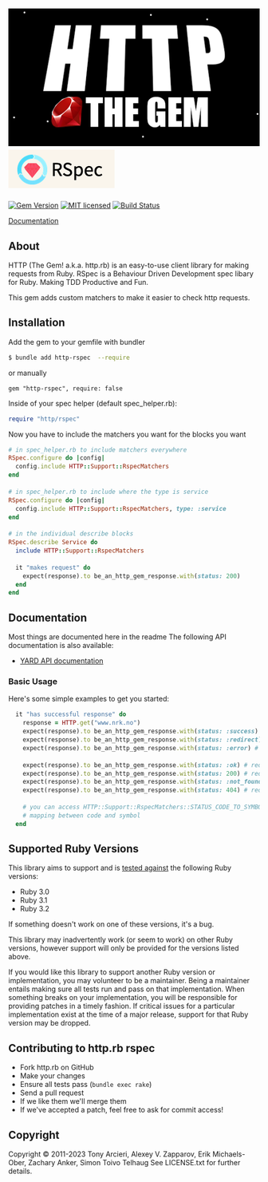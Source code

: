 # ![http.rb](logo.png)![RSpec](logo-rspec.png)

[![Gem Version][gem-image]][gem-link]
[![MIT licensed][license-image]][license-link]
[![Build Status][build-image]][build-link]

[Documentation]

## About

HTTP (The Gem! a.k.a. http.rb) is an easy-to-use client library for making requests
from Ruby. RSpec is a Behaviour Driven Development spec libary for Ruby. Making TDD
Productive and Fun.

This gem adds custom matchers to make it easier to check http requests.

## Installation

Add the gem to your gemfile with bundler
```bash
$ bundle add http-rspec  --require
```
or manually
```
gem "http-rspec", require: false
````

Inside of your spec helper (default spec_helper.rb):
```ruby
require "http/rspec"
```

Now you have to include the matchers you want for the blocks you want
```ruby
# in spec_helper.rb to include matchers everywhere
RSpec.configure do |config|
  config.include HTTP::Support::RspecMatchers
end

# in spec_helper.rb to include where the type is service
RSpec.configure do |config|
  config.include HTTP::Support::RspecMatchers, type: :service
end

# in the individual describe blocks
RSpec.describe Service do
  include HTTP::Support::RspecMatchers

  it "makes request" do
    expect(response).to be_an_http_gem_response.with(status: 200)
  end
end
```

## Documentation

Most things are documented here in the readme
The following API documentation is also available:

- [YARD API documentation](https://www.rubydoc.info/github/httprb/http-rspec)

### Basic Usage

Here's some simple examples to get you started:

```ruby
  it "has successful response" do
    response = HTTP.get("www.nrk.no")
    expect(response).to be_an_http_gem_response.with(status: :success) # will match 2xx status code
    expect(response).to be_an_http_gem_response.with(status: :redirect) # will match 3xx status code
    expect(response).to be_an_http_gem_response.with(status: :error) # will match 3xx status code

    expect(response).to be_an_http_gem_response.with(status: :ok) # require 200 status code
    expect(response).to be_an_http_gem_response.with(status: 200) # require 200 status code
    expect(response).to be_an_http_gem_response.with(status: :not_found) # require 404 status code
    expect(response).to be_an_http_gem_response.with(status: 404) # require 404 status code

    # you can access HTTP::Support::RspecMatchers::STATUS_CODE_TO_SYMBOL to see the full
    # mapping between code and symbol
  end
```

## Supported Ruby Versions

This library aims to support and is [tested against][build-link]
the following Ruby  versions:

- Ruby 3.0
- Ruby 3.1
- Ruby 3.2

If something doesn't work on one of these versions, it's a bug.

This library may inadvertently work (or seem to work) on other Ruby versions,
however support will only be provided for the versions listed above.

If you would like this library to support another Ruby version or
implementation, you may volunteer to be a maintainer. Being a maintainer
entails making sure all tests run and pass on that implementation. When
something breaks on your implementation, you will be responsible for providing
patches in a timely fashion. If critical issues for a particular implementation
exist at the time of a major release, support for that Ruby version may be
dropped.


## Contributing to http.rb rspec

- Fork http.rb on GitHub
- Make your changes
- Ensure all tests pass (`bundle exec rake`)
- Send a pull request
- If we like them we'll merge them
- If we've accepted a patch, feel free to ask for commit access!


## Copyright

Copyright © 2011-2023 Tony Arcieri, Alexey V. Zapparov, Erik Michaels-Ober, Zachary Anker, Simon Toivo Telhaug
See LICENSE.txt for further details.


[//]: # (badges)

[gem-image]: https://img.shields.io/gem/v/httprb_status?logo=ruby
[gem-link]: https://rubygems.org/gems/http_rspec
[license-image]: https://img.shields.io/badge/license-MIT-blue.svg
[license-link]: https://github.com/httprb/http-rspec/blob/main/LICENSE.txt
[build-image]: https://github.com/httprb/http-rspec/workflows/CI/badge.svg
[build-link]: https://github.com/httprb/http-rspec/actions/workflows/ci.yml

[//]: # (links)

[documentation]: https://github.com/httprb/http-rspec/wiki
[requests]: https://docs.python-requests.org/en/latest/
[llhttp]: https://llhttp.org/
